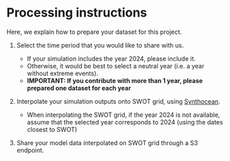 # Processing instructions

Here, we explain how to prepare your dataset for this project.

1. Select the time period that you would like to share with us.

    - If your simulation includes the year 2024, please include it.
    -  Otherwise, it would be best to select a neutral year (i.e. a year without extreme events).
    - **IMPORTANT: If you contribute with more than 1 year, please prepared one dataset for each year**
    

2. Interpolate your simulation outputs onto SWOT grid, using [Synthocean](https://github.com/Amine-ouhechou/synthocean).

   - When interpolating the SWOT grid, if the year 2024 is not available, assume that the selected year corresponds to 2024 (using the dates closest to SWOT)

3. Share your model data interpolated on SWOT grid through a S3 endpoint. 
